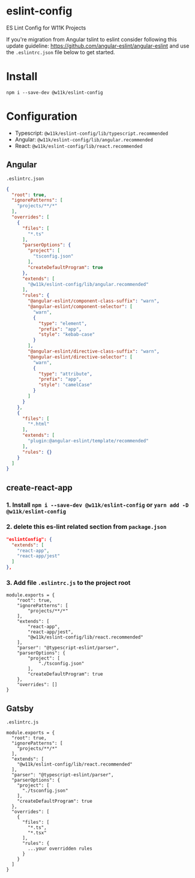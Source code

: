 # eslint-config
ES Lint Config for W11K Projects

If you're migration from Angular tslint to eslint consider following this update guideline: https://github.com/angular-eslint/angular-eslint
and use the `.eslintrc.json` file below to get started.

# Install
`npm i --save-dev @w11k/eslint-config`

# Configuration
- Typescript: `@w11k/eslint-config/lib/typescript.recommended`
- Angular: `@w11k/eslint-config/lib/angular.recommended`
- React: `@w11k/eslint-config/lib/react.recommended`

## Angular

`.eslintrc.json`
```json
{
  "root": true,
  "ignorePatterns": [
    "projects/**/*"
  ],
  "overrides": [
    {
      "files": [
        "*.ts"
      ],
      "parserOptions": {
        "project": [
          "tsconfig.json"
        ],
        "createDefaultProgram": true
      },
      "extends": [
        "@w11k/eslint-config/lib/angular.recommended"
      ],
      "rules": {
        "@angular-eslint/component-class-suffix": "warn",
        "@angular-eslint/component-selector": [
          "warn",
          {
            "type": "element",
            "prefix": "app",
            "style": "kebab-case"
          }
        ],
        "@angular-eslint/directive-class-suffix": "warn",
        "@angular-eslint/directive-selector": [
          "warn",
          {
            "type": "attribute",
            "prefix": "app",
            "style": "camelCase"
          }
        ]
      }
    },
    {
      "files": [
        "*.html"
      ],
      "extends": [
        "plugin:@angular-eslint/template/recommended"
      ],
      "rules": {}
    }
  ]
}
```

## create-react-app

### 1. Install `npm i --save-dev @w11k/eslint-config` or `yarn add -D @w11k/eslint-config`  

### 2. delete this es-lint related section from `package.json`
```json
"eslintConfig": {
  "extends": [
    "react-app",
    "react-app/jest"
  ]
},
```

### 3. Add file `.eslintrc.js` to the project root
```
module.exports = {
    "root": true,
    "ignorePatterns": [
        "projects/**/*"
    ],
    "extends": [
        "react-app",
        "react-app/jest",
        "@w11k/eslint-config/lib/react.recommended"
    ],
    "parser": "@typescript-eslint/parser",
    "parserOptions": {
        "project": [
            "./tsconfig.json"
        ],
        "createDefaultProgram": true
    },
    "overrides": []
}
```


## Gatsby
`.eslintrc.js`
```
module.exports = {
  "root": true,
  "ignorePatterns": [
    "projects/**/*"
  ],
  "extends": [
    "@w11k/eslint-config/lib/react.recommended"
  ],
  "parser": "@typescript-eslint/parser",
  "parserOptions": {
    "project": [
      "./tsconfig.json"
    ],
    "createDefaultProgram": true
  },
  "overrides": [
    {
      "files": [
        "*.ts",
        "*.tsx"
      ],
      "rules": {
        ...your overridden rules
      }
    }
  ]
}

```
